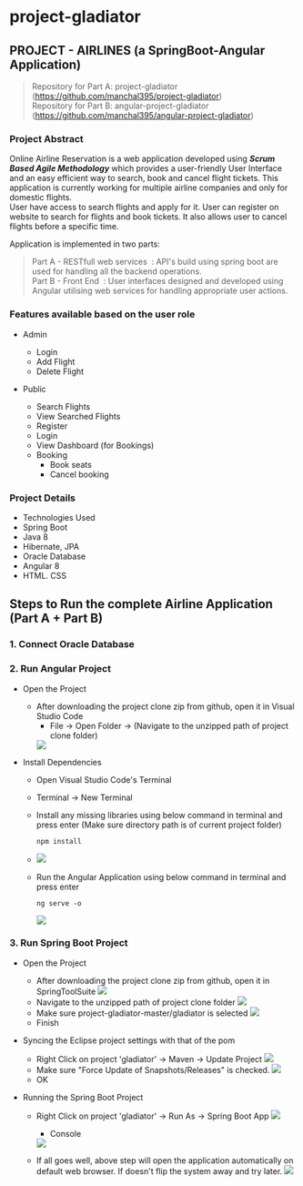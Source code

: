 # project-gladiator

## PROJECT - AIRLINES	(a SpringBoot-Angular Application)
> Repository for Part A:	project-gladiator (https://github.com/manchal395/project-gladiator) <br/>
> Repository for Part B:	angular-project-gladiator (https://github.com/manchal395/angular-project-gladiator)

### Project Abstract
Online Airline Reservation is a web application developed using <b><i>Scrum Based Agile Methodology</i></b> which provides a user-friendly User Interface and an easy efficient way to search, book and cancel flight tickets.
This application is currently working for multiple airline companies and only for domestic flights. <br/>
User have access to search flights and apply for it. User can register on website to search for flights and book tickets. It also allows user to cancel
flights before a specific time. <br/>

Application is implemented in two parts: <br/>
> Part A - RESTfull web services &nbsp;: API's build using spring boot are used for handling all the backend operations. <br/>
> Part B - Front End &nbsp;: User interfaces designed and developed using Angular utilising web services for handling appropriate user actions.

### Features available based on the user role
- Admin
  - Login
  - Add Flight
  - Delete Flight

- Public
  - Search Flights
  - View Searched Flights
  - Register
  - Login
  - View Dashboard (for Bookings)
  - Booking
    - Book seats
    - Cancel booking
 
 ### Project Details
 - Technologies Used
  - Spring Boot
  - Java 8
  - Hibernate, JPA
  - Oracle Database
  - Angular 8
  - HTML. CSS
 
## Steps to Run the complete Airline Application (Part A + Part B)
### 1. Connect Oracle Database

### 2. Run Angular Project
- Open the Project
  - After downloading the project clone zip from github, open it in Visual Studio Code
    - File -> Open Folder -> (Navigate to the unzipped path of project clone folder)
    <img src="https://github.com/manchal395/Airline-Reservation-SpringBoot-Angular/blob/main/Screenshots/Angular_Project_Setup/Open_Project_1.png?raw=true" />

- Install Dependencies
  - Open Visual Studio Code's Terminal
  - Terminal -> New Terminal
  - Install any missing libraries using below command in terminal and press enter (Make sure directory path is of current project folder)
    ```
    npm install
    ```
  - <img src="https://github.com/manchal395/Airline-Reservation-SpringBoot-Angular/blob/main/Screenshots/Angular_Project_Setup/npm_install.png?raw=true" />

  - Run the Angular Application using below command in terminal and press enter 
    ```
    ng serve -o
    ```
    <img src="https://github.com/manchal395/Airline-Reservation-SpringBoot-Angular/blob/main/Screenshots/Angular_Project_Setup/ng_serve_o.png?raw=true" />


### 3. Run Spring Boot Project
- Open the Project 
  - After downloading the project clone zip from github, open it in SpringToolSuite
    <img src="https://github.com/manchal395/Airline-Reservation-SpringBoot-Angular/blob/main/Screenshots/SpringBoot_Project_Setup/Open_Project_1.png?raw=true" />
  - Navigate to the unzipped path of project clone folder
    <img src="https://github.com/manchal395/Airline-Reservation-SpringBoot-Angular/blob/main/Screenshots/SpringBoot_Project_Setup/Open_Project_2.png?raw=true" />
  - Make sure project-gladiator-master/gladiator is selected
    <img src="https://github.com/manchal395/Airline-Reservation-SpringBoot-Angular/blob/main/Screenshots/SpringBoot_Project_Setup/Open_Project_3.png?raw=true" />
  - Finish

- Syncing the Eclipse project settings with that of the pom
  - Right Click on project 'gladiator' -> Maven -> Update Project
    <img src="https://github.com/manchal395/Airline-Reservation-SpringBoot-Angular/blob/main/Screenshots/SpringBoot_Project_Setup/Maven_Update_1.png?raw=true" />
  - Make sure "Force Update of Snapshots/Releases" is checked.
    <img src="https://github.com/manchal395/Airline-Reservation-SpringBoot-Angular/blob/main/Screenshots/SpringBoot_Project_Setup/Maven_Update_2.png?raw=true" />
  - OK

- Running the Spring Boot Project
  - Right Click on project 'gladiator' -> Run As -> Spring Boot App
    <img src="https://github.com/manchal395/Airline-Reservation-SpringBoot-Angular/blob/main/Screenshots/SpringBoot_Project_Setup/Run_SpringBootApp.png?raw=true" />
    - Console 
    <img src="https://github.com/manchal395/Airline-Reservation-SpringBoot-Angular/blob/main/Screenshots/SpringBoot_Project_Setup/Console.png?raw=true" />

  - If all goes well, above step will open the application automatically on default web browser. If doesn't flip the system away and try later.
    <img src="https://github.com/manchal395/Airline-Reservation-SpringBoot-Angular/blob/main/Screenshots/Website/Home_page.png" />

